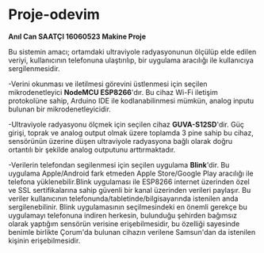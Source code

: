 # Proje-odevim

<b>Anıl Can SAATÇI 16060523 Makine Proje</b>

Bu sistemin amacı; ortamdaki ultraviyole radyasyonunun ölçülüp elde edilen veriyi, kullanıcının telefonuna ulaştırılıp, bir uygulama aracılığı ile kullanıcıya sergilenmesidir.

-Verini okunması ve iletilmesi görevini üstlenmesi için seçilen mikrodenetleyici <b>NodeMCU ESP8266</b>'dır. Bu cihaz Wi-Fi iletişim protokolüne sahip, Arduino IDE ile kodlanabilinmesi mümkün, analog inputu bulunan bir mikrodenetleyicidir.

-Ultraviyole radyasyonu ölçmek için seçilen cihaz <b>GUVA-S12SD</b>'dir. Güç girişi, toprak ve analog output olmak üzere toplamda 3 pine sahip bu cihaz, sensörünün üzerine düşen ultraviyole radyasyona bağlı olarak doğru ortantılı bir şekilde analog outputunu arttırmaktadır.

-Verilerin telefondan segilenmesi için seçilen uygulama <b>Blink</b>'dir. Bu uygulama Apple/Android fark etmeden Apple Store/Google Play aracılığı ile telefona yüklenebilir.Blink uygulaması ile ESP8266 internet üzerinden özel ve SSL sertifikalarına sahip güvenli bir kanal üzerinden verileri paylaşır. Bu veriler kullanıcının telefonunda/tabletinde/bilgisayarında istenilen anda sergilenebilinir. Blink uygulamasının seçilmesindeki en önemli gerekçe bu uygulamayı telefonuna indiren herkesin, bulunduğu şehirden bağımsız olarak yaptığım sensörün verisine erişebilmesidir, bu özelliği sayesinde benimle birlikte Çorum'da bulunan cihazın verilene Samsun'dan da istenilen kişinin erişebilmesidir.


